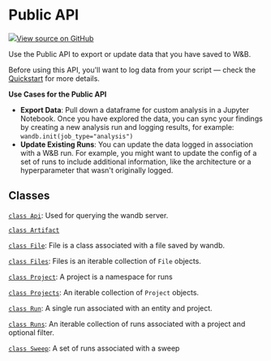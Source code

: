 # Public API

[![](https://www.tensorflow.org/images/GitHub-Mark-32px.png)View source on GitHub](https://www.github.com/wandb/client/tree/master/wandb/__init__.py)

Use the Public API to export or update data that you have saved to W&B.

Before using this API, you'll want to log data from your script — check the [Quickstart](https://github.com/ariG23498/Aritra-Documentation/tree/2e5d9ed059a09db9833a6e62b80135edccf67d05/library/quickstart.md) for more details.

**Use Cases for the Public API**

* **Export Data**: Pull down a dataframe for custom analysis in a Jupyter Notebook. Once you have explored the data, you can sync your findings by creating a new analysis run and logging results, for example: `wandb.init(job_type="analysis")`
* **Update Existing Runs**: You can update the data logged in association with a W&B run. For example, you might want to update the config of a set of runs to include additional information, like the architecture or a hyperparameter that wasn't originally logged.

## Classes

[`class Api`](api.md): Used for querying the wandb server.

[`class Artifact`](artifact.md)

[`class File`](file.md): File is a class associated with a file saved by wandb.

[`class Files`](files.md): Files is an iterable collection of `File` objects.

[`class Project`](project.md): A project is a namespace for runs

[`class Projects`](projects.md): An iterable collection of `Project` objects.

[`class Run`](run.md): A single run associated with an entity and project.

[`class Runs`](runs.md): An iterable collection of runs associated with a project and optional filter.

[`class Sweep`](sweep.md): A set of runs associated with a sweep

